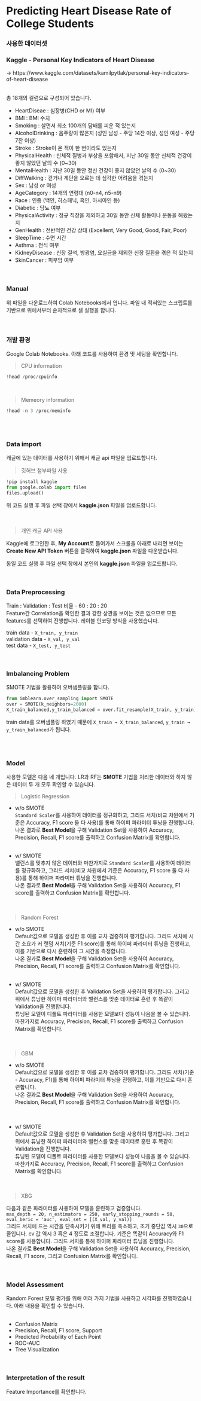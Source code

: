 #  Predicting Heart Disease Rate of College Students<br>

### 사용한 데이터셋

<h3>Kaggle - Personal Key Indicators of Heart Disease</h3>
→ https://www.kaggle.com/datasets/kamilpytlak/personal-key-indicators-of-heart-disease <br><br>

총 18개의 컬럼으로 구성되어 있습니다. <br>

- HeartDiseae : 심장병(CHD or MI) 여부 <br>
- BMI : BMI 수치 <br>
- Smoking : 살면서 최소 100개의 담배를 피운 적 있는지 <br>
- AlcoholDrinking : 음주량이 많은지 (성인 남성 - 주당 14잔 이상, 성인 여성 - 주당 7잔 이상) <br>
- Stroke : Stroke이 온 적이 한 번이라도 있는지<br>
- PhysicalHealth : 신체적 질병과 부상을 포함해서, 지난 30일 동안 신체적 건강이 좋지 않았던 날의 수 (0~30) <br>
- MentalHealth : 지난 30일 동안 정신 건강이 좋지 않았던 날의 수 (0~30) <br>
- DiffWalking : 걷거나 계단을 오르는 데 심각한 어려움을 겪는지 <br>
- Sex : 남성 or 여성 <br>
- AgeCategory : 14개의 연령대 (n0-n4, n5-n9) <br>
- Race : 인종 (백인, 히스패닉, 흑인, 아시아인 등) <br>
- Diabetic : 당뇨 여부 <br>
- PhysicalActivity : 정규 직장을 제외하고 30일 동안 신체 활동이나 운동을 해왔는지 <br>
- GenHealth : 전반적인 건강 상태 (Excellent, Very Good, Good, Fair, Poor) <br>
- SleepTime : 수면 시간 <br>
- Asthma : 천식 여부 <br>
- KidneyDisease : 신장 결석, 방광염, 요실금을 제외한 신장 질환을 겪은 적 있는지 <br>
- SkinCancer : 피부암 여부 <br>
<br><br>

### Manual

위 파일을 다운로드하여 Colab Notebooks에서 엽니다. 파일 내 적혀있는 스크립트를 기반으로 위에서부터 순차적으로 셀 실행을 합니다. <br>
<br><br>

### 개발 환경

Google Colab Notebooks. 아래 코드를 사용하여 환경 및 세팅을 확인합니다. <br>
>CPU information

```python
!head /proc/cpuinfo
```
<br>

>Memeory information

```python
!head -n 3 /proc/meminfo
```
<br><br>

### Data import 

캐글에 있는 데이터를 사용하기 위해서 캐글 api 파일을 업로드합니다. <br> 
> 깃허브 첨부파일 사용<br>

```python
!pip install kaggle
from google.colab import files
files.upload()
```

위 코드 실행 후 파일 선택 창에서 **kaggle.json** 파일을 업로드합니다. <br>
<br><br>

> 개인 캐글 API 사용<br>

Kaggle에 로그인한 후, **My Account**로 들어가서 스크롤을 아래로 내리면 보이는 **Create New API Token** 버튼을 클릭하여 **kaggle.json** 파일을 다운받습니다. <br>

동일 코드 실행 후 파일 선택 창에서 본인의 **kaggle.json** 파일을 업로드합니다. <br>
<br><br>

### Data Preprocessing

Train : Validation : Test 비율 - 60 : 20 : 20 <br>
Feature간 Correlation을 확인한 결과 강한 상관을 보이는 것은 없으므로 모든 features를 선택하여 진행합니다. 레이블 인코딩 방식을 사용했습니다. 
<br>

train data - `X_train, y_train` <br>
validation data - `X_val, y_val` <br>
test data - `X_test, y_test` <br>
<br><br>

### Imbalancing Problem

SMOTE 기법을 활용하여 오버샘플링을 합니다. <br>

```python
from imblearn.over_sampling import SMOTE
over = SMOTE(k_neighbors=2000)
X_train_balanced,y_train_balanced = over.fit_resample(X_train, y_train)
```
train data를 오버샘플링 하였기 때문에 `X_train → X_train_balanced`, `y_train → y_train_balanced`가 됩니다. 

<br><br>

### Model

사용한 모델은 다음 네 개입니다. LR과 RF는 **SMOTE** 기법을 처리한 데이터와 하지 않은 데이터 두 개 모두 확인할 수 있습니다. 

> Logistic Regression 
  - w/o SMOTE<br>
  `Standard Scaler`를 사용하여 데이터를 정규화하고, 그리드 서치(비교 차원에서 기준은 Accuracy, F1 score 둘 다 사용)를 통해 하이퍼 파라미터 튜닝을 진행합니다. <br>
  나온 결과로 **Best Model**을 구해 Validation Set을 사용하여 Accuracy, Precision, Recall, F1 score를 출력하고 Confusion Matrix를 확인합니다. <br><br>


  - w/ SMOTE <br>
  밸런스를 맞추지 않은 데이터와 마찬가지로 `Standard Scaler`를 사용하여 데이터를 정규화하고, 그리드 서치(비교 차원에서 기준은 Accuracy, F1 score 둘 다 사용)를 통해 하이퍼 파라미터 튜닝을 진행합니다. <br>
  나온 결과로 **Best Model**을 구해 Validation Set을 사용하여 Accuracy, F1 score를 출력하고 Confusion Matrix를 확인합니다. <br>
  <br><br>


> Random Forest 
  - w/o SMOTE <br>
  Default값으로 모델을 생성한 후 이를 교차 검증하여 평가합니다. 그리드 서치에 시간 소요가 커 랜덤 서치(기준 F1 score)를 통해 하이퍼 파라미터 튜닝을 진행하고, 이를 기반으로 다시 훈련하여 그 시간을 측정합니다. <br>
  나온 결과로 **Best Model**을 구해 Validation Set을 사용하여 Accuracy, Precision, Recall, F1 score를 출력하고 Confusion Matrix를 확인합니다. <br><br>

  - w/ SMOTE <br>
  Default값으로 모델을 생성한 후 Validation Set을 사용하여 평가합니다. 그리고 위에서 튜닝한 하이퍼 파라미터와 밸런스를 맞춘 데이터로 훈련 후 똑같이 Validation을 진행합니다. <br>
  튜닝된 모델이 디폴트 파라미터를 사용한 모델보다 성능이 나음을 볼 수 있습니다. 마찬가지로 Accuracy, Precision, Recall, F1 score를 출력하고 Confusion Matrix를 확인합니다.<br>
  <br><br>

> GBM 
  - w/o SMOTE <br>
  Default값으로 모델을 생성한 후 이를 교차 검증하여 평가합니다. 그리드 서치(기준 - Accuracy, F1)를 통해 하이퍼 파라미터 튜닝을 진행하고, 이를 기반으로 다시 훈련합니다. <br>
  나온 결과로 **Best Model**을 구해 Validation Set을 사용하여 Accuracy, Precision, Recall, F1 score를 출력하고 Confusion Matrix를 확인합니다. <br>
  <br><br>

  - w/ SMOTE <br>
  Default값으로 모델을 생성한 후 Validation Set을 사용하여 평가합니다. 그리고 위에서 튜닝한 하이퍼 파라미터와 밸런스를 맞춘 데이터로 훈련 후 똑같이 Validation을 진행합니다. <br>
  튜닝된 모델이 디폴트 파라미터를 사용한 모델보다 성능이 나음을 볼 수 있습니다. 마찬가지로 Accuracy, Precision, Recall, F1 score를 출력하고 Confusion Matrix를 확인합니다.<br>
  <br><br>


> XBG<br>

다음과 같은 파라미터를 사용하여 모델을 훈련하고 검증합니다. <br> `max_depth = 20, n_estimators = 250, early_stopping_rounds = 50, eval_beric = 'auc', eval_set = [(X_val, y_val)]` <br>
그리드 서치에 드는 시간을 단축시키기 위해 트리를 축소하고, 조기 중단값 역시 `30`으로 줄입니다. cv 값 역시 3 혹은 4 정도로 조절합니다. 기준은 똑같이 Accuracy와 F1 score를 사용합니다. 그리드 서치를 통해 하이퍼 파라미터 튜닝을 진행합니다.<br>
나온 결과로 **Best Model**을 구해 Validation Set을 사용하여 Accuracy, Precision, Recall, F1 score, 그리고 Confusion Matrix를 확인합니다. <br>
<br><br>

### Model Assessment

Random Forest 모델 평가를 위해 여러 가지 기법을 사용하고 시각화를 진행하였습니다. 아래 내용을 확인할 수 있습니다. <br><br>
- Confusion Matrix <br>
- Precision, Recall, F1 score, Support <br>
- Predicted Probability of Each Point <br>
- ROC-AUC <br>
- Tree Visualization <br>
<br><br>

### Interpretation of the result

Feature Importance를 확인합니다. <br>
<br><br>